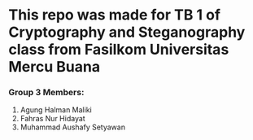 # This repo was made for TB 1 of Cryptography and Steganography class from Fasilkom Universitas Mercu Buana
### Group 3 Members:
1. Agung Halman Maliki
2. Fahras Nur Hidayat
3. Muhammad Aushafy Setyawan
